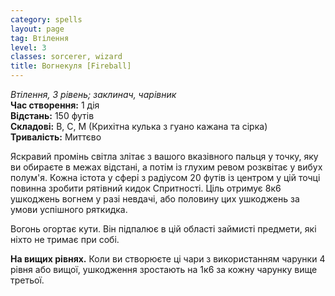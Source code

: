 ```yaml
---
category: spells
layout: page
tag: Втілення
level: 3
classes: sorcerer, wizard
title: Вогнекуля [Fireball]
---
```


_Втілення, 3 рівень; заклинач, чарівник_    
**Час створення:** 1 дія    
**Відстань:** 150 футів    
**Складові:** В, С, М (Крихітна кулька з гуано кажана та сірка)  
**Тривалість:** Миттєво  

Яскравий промінь світла злітає з вашого вказівного пальця у точку, яку ви обираєте в межах відстані, а потім із глухим ревом розквітає у вибух полум'я. Кожна істота у сфері з радіусом 20 футів із центром у цій точці повинна зробити рятівний кидок Спритності. Ціль отримує 8к6 ушкоджень вогнем у разі невдачі, або половину цих ушкоджень за умови успішного ряткидка.    

Вогонь огортає кути. Він підпалює в цій області займисті предмети, які ніхто не тримає при собі.   

**На вищих рівнях.** Коли ви створюєте ці чари з використанням чарунки 4 рівня або вищої, ушкодження зростають на 1к6 за кожну чарунку вище третьої. 
